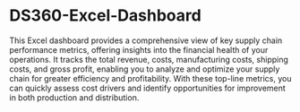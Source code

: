 # DS360-Excel-Dashboard

This Excel dashboard provides a comprehensive view of key supply chain performance metrics, offering insights into the financial health of your operations. It tracks the total revenue, costs, manufacturing costs, shipping costs, and gross profit, enabling you to analyze and optimize your supply chain for greater efficiency and profitability. With these top-line metrics, you can quickly assess cost drivers and identify opportunities for improvement in both production and distribution.
